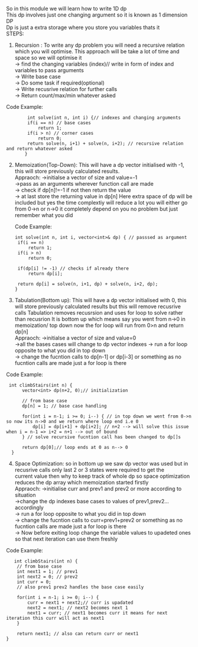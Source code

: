So in this module we will learn how to write 1D dp  
This dp involves just one changing argument so it is known as 1 dimension DP  
Dp is just a extra storage where you store you variables thats it  
STEPS:  

1. Recursion : To write any dp problem you will need a recursive relation which you will optimise.
               This approach will be take a lot of time and space so we will optimise it  
               -> find the changing variables (index)// write in form of index and variables to pass arguments  
               -> Write base case  
               -> Do some task if required(optional)  
               -> Write recusrive relation for further calls  
               -> Return count/max/min whatever asked   

              
Code Example: 

            int solve(int n, int i) {// indexes and changing arguments 
            if(i == n) // base cases
                return 1;
            if(i > n) // corner cases
                return 0;
            return solve(n, i+1) + solve(n, i+2); // recursive relation and return whatever asked  
           }   

2. Memoization(Top-Down): This will have a dp vector initialised with -1, this will store previously calculated results.  
                         Appraoch: ->initialse a vector of size and value=-1  
                                   ->pass as an arguments wherever function call are made  
                                   -> check if dp[n]!=-1 if not then return the value   
                                   -> at last store the returning value in dp[n]
   Here extra space of dp will be included but yes the time complextiy will reduce a lot
   you will either go from 0->n or n->0 it completely depend on you no problem but just remember what you did

     Code Example:

       int solve(int n, int i, vector<int>& dp) { // passsed as argument
        if(i == n)
            return 1;
        if(i > n)
            return 0;
        
        if(dp[i] != -1) // checks if already there 
            return dp[i];

        return dp[i] = solve(n, i+1, dp) + solve(n, i+2, dp);
       }

 3. Tabulation(Bottom up): This will have a dp vector initialised with 0, this will store previously calculated results but this will remove recusrive calls
                            Tabulation removes recusrsion and uses for loop to solve rather than recusrion
                           It is bottom up which means say you went from n->0 in memoization/ top down now the for loop will run from 0>n and return dp[n]   
                         Appraoch: ->initialse a vector of size and value=0  
                                   ->all the bases cases will change to dp vector indexes 
                                   -> run a for loop opposite to what you did in top down    
                                   -> change the fucntion calls to dp[n-1] or dp[i-3] or something as no fucntion calls are made just a for loop is there

    
   Code Example:

     int climbStairs(int n) {
          vector<int> dp(n+2, 0);// initialization 
  
          // from base case
          dp[n] = 1; // base case handling 
  
          for(int i = n-1; i >= 0; i--) { // in top down we went from 0->n so now its n->0 and we return where loop end i.e 0
              dp[i] = dp[i+1] + dp[i+2]; // n+2 --> will solve this issue when i = n-1 => i+2 = n+1 --> out of bound
          } // solve recursive fucntion call has been changed to dp[]s 
  
          return dp[0];// loop ends at 0 as n--> 0
      }


   4. Space Optimization: so in bottom up we saw dp vector was used but in recusrive calls only last 2 or 3 states were required to get the  
                          current value then why to keep track of whole dp so space optimization reduces the dp array which memoization started firstly      
                         Appraoch: ->initialise curr and prev1 and prev2 or more according to situation   
                                   ->change the dp indexes base cases to values of prev1,prev2... accordingly   
                                   -> run a for loop opposite to what you did in top down      
                                   -> change the fucntion calls to curr=prev1+prev2  or something as no fucntion calls are made just a for loop is there  
                                   -> Now before exiting loop change the variable values to upadeted ones so that next iteration can use them freshly  

    
   Code Example:  

       int climbStairs(int n) {
        // from base case
        int next1 = 1; // prev1
        int next2 = 0; // prev2 
        int curr = 0;
        // also prev1 prev2 handles the base case easily

        for(int i = n-1; i >= 0; i--) {
            curr = next1 + next2;// curr is upadated
            next2 = next1; // next2 becomes next 1
            next1 = curr; // next1 becomes curr it means for next iteration this curr will act as next1
        }

        return next1; // also can return curr or next1
    }
